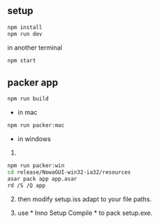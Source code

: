 ## setup

```bash
npm install
npm run dev

```

in another terminal

```bash
npm start

```


## packer app

```bash
npm run build

```

* in mac 

```bash
npm run packer:mac
```

* in windows

1. 
```bash
npm run packer:win
cd release/NowaGUI-win32-ia32/resources
asar pack app app.asar
rd /S /Q app
```

2. then modify setup.iss adapt to your file paths.

3. use * Inno Setup Compile * to pack setup.exe.



